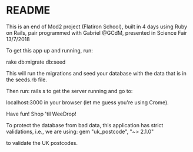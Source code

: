 # README

This is an end of Mod2 project (Flatiron School), built in 4 days using Ruby on Rails, pair programmed with Gabriel @GCdM, presented in Science Fair 13/7/2018

To get this app up and running, run:

rake db:migrate db:seed

This will run the migrations and seed your database with the data that is in the seeds.rb file.

Then run:
rails s
to get the server running and go to:

localhost:3000
in your browser (let me guess you're using Crome).

Have fun! Shop 'til WeeDrop!

To protect the database from bad data, this application has strict validations,
i.e., we are using:
 gem "uk_postcode", "~> 2.1.0"

to validate the UK postcodes.
